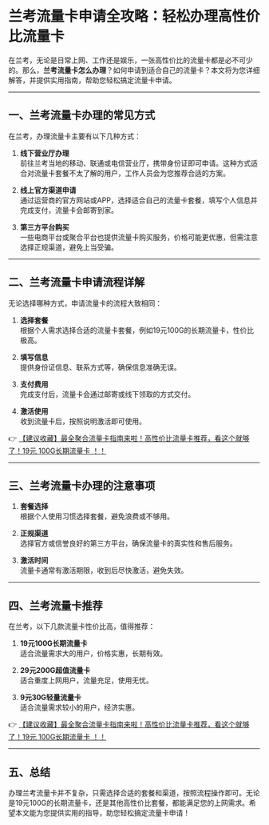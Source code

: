 # 兰考流量卡申请全攻略：轻松办理高性价比流量卡

在兰考，无论是日常上网、工作还是娱乐，一张高性价比的流量卡都是必不可少的。那么，**兰考流量卡怎么办理**？如何申请到适合自己的流量卡？本文将为您详细解答，并提供实用指南，帮助您轻松搞定流量卡申请。

---

## 一、兰考流量卡办理的常见方式

在兰考，办理流量卡主要有以下几种方式：

1. **线下营业厅办理**  
   前往兰考当地的移动、联通或电信营业厅，携带身份证即可申请。这种方式适合对流量卡套餐不太了解的用户，工作人员会为您推荐合适的方案。

2. **线上官方渠道申请**  
   通过运营商的官方网站或APP，选择适合自己的流量卡套餐，填写个人信息并完成支付，流量卡会邮寄到家。

3. **第三方平台购买**  
   一些电商平台或聚合平台也提供流量卡购买服务，价格可能更优惠，但需注意选择正规渠道，避免上当受骗。

---

## 二、兰考流量卡申请流程详解

无论选择哪种方式，申请流量卡的流程大致相同：

1. **选择套餐**  
   根据个人需求选择合适的流量卡套餐，例如19元100G的长期流量卡，性价比极高。

2. **填写信息**  
   提供身份证信息、联系方式等，确保信息准确无误。

3. **支付费用**  
   完成支付后，流量卡会通过邮寄或线下领取的方式交付。

4. **激活使用**  
   收到流量卡后，按照说明激活即可使用。

👉 [【建议收藏】最全聚合流量卡指南来啦！高性价比流量卡推荐，看这个就够了！19元 100G长期流量卡 ！！](https://bit.ly/Liuliangka)

---

## 三、兰考流量卡办理的注意事项

1. **套餐选择**  
   根据个人使用习惯选择套餐，避免浪费或不够用。

2. **正规渠道**  
   选择官方或信誉良好的第三方平台，确保流量卡的真实性和售后服务。

3. **激活时间**  
   流量卡通常有激活期限，收到后尽快激活，避免失效。

---

## 四、兰考流量卡推荐

在兰考，以下几款流量卡性价比高，值得推荐：

1. **19元100G长期流量卡**  
   适合流量需求大的用户，价格实惠，长期有效。

2. **29元200G超值流量卡**  
   适合重度上网用户，流量充足，使用无忧。

3. **9元30G轻量流量卡**  
   适合流量需求较小的用户，经济实惠。

👉 [【建议收藏】最全聚合流量卡指南来啦！高性价比流量卡推荐，看这个就够了！19元 100G长期流量卡 ！！](https://bit.ly/Liuliangka)

---

## 五、总结

办理兰考流量卡并不复杂，只需选择合适的套餐和渠道，按照流程操作即可。无论是19元100G的长期流量卡，还是其他高性价比套餐，都能满足您的上网需求。希望本文能为您提供实用的指导，助您轻松搞定流量卡申请！